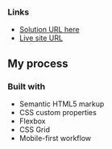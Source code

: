 
### Links

- [Solution URL here](https://github.com/savvykhai/chat-app.git)
- [Live site URL](https://chat-rkc5ipd2e-savvykhai.vercel.app)

## My process

### Built with
- Semantic HTML5 markup
- CSS custom properties
- Flexbox
- CSS Grid
- Mobile-first workflow